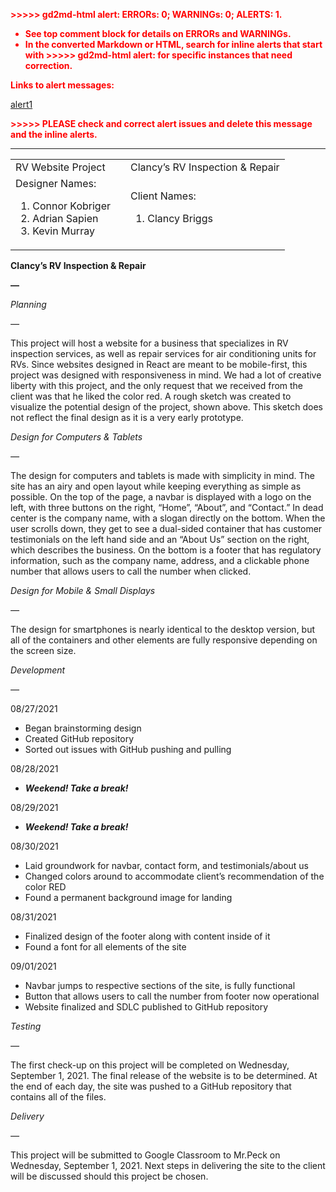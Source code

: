 <!-- Output copied to clipboard! -->

<!-----
NEW: Check the "Suppress top comment" option to remove this info from the output.

Conversion time: 0.754 seconds.


Using this Markdown file:

1. Paste this output into your source file.
2. See the notes and action items below regarding this conversion run.
3. Check the rendered output (headings, lists, code blocks, tables) for proper
   formatting and use a linkchecker before you publish this page.

Conversion notes:

* Docs to Markdown version 1.0β31
* Wed Sep 01 2021 13:47:30 GMT-0700 (PDT)
* Source doc: RV Inspection SDLC
* Tables are currently converted to HTML tables.
* This document has images: check for >>>>>  gd2md-html alert:  inline image link in generated source and store images to your server. NOTE: Images in exported zip file from Google Docs may not appear in  the same order as they do in your doc. Please check the images!

----->


<p style="color: red; font-weight: bold">>>>>>  gd2md-html alert:  ERRORs: 0; WARNINGs: 0; ALERTS: 1.</p>
<ul style="color: red; font-weight: bold"><li>See top comment block for details on ERRORs and WARNINGs. <li>In the converted Markdown or HTML, search for inline alerts that start with >>>>>  gd2md-html alert:  for specific instances that need correction.</ul>

<p style="color: red; font-weight: bold">Links to alert messages:</p><a href="#gdcalert1">alert1</a>

<p style="color: red; font-weight: bold">>>>>> PLEASE check and correct alert issues and delete this message and the inline alerts.<hr></p>



<table>
  <tr>
   <td>RV Website Project
   </td>
   <td>
   </td>
   <td>Clancy’s RV Inspection & Repair
   </td>
  </tr>
  <tr>
   <td>Designer Names:
<ol>

<li>Connor Kobriger

<li>Adrian Sapien

<li>Kevin Murray
</li>
</ol>
   </td>
   <td>
   </td>
   <td>Client Names:
<ol>

<li>Clancy Briggs
</li>
</ol>
   </td>
  </tr>
</table>


**Clancy’s RV Inspection & Repair**

**—**

_Planning_

_—_



This project will host a website for a business that specializes in RV inspection services, as well as repair services for air conditioning units for RVs. Since websites designed in React are meant to be mobile-first, this project was designed with responsiveness in mind. We had a lot of creative liberty with this project, and the only request that we received from the client was that he liked the color red. A rough sketch was created to visualize the potential design of the project, shown above. This sketch does not reflect the final design as it is a very early prototype.

_Design for Computers & Tablets_

_—_

The design for computers and tablets is made with simplicity in mind. The site has an airy and open layout while keeping everything as simple as possible. On the top of the page, a navbar is displayed with a logo on the left, with three buttons on the right, “Home”, “About”, and “Contact.” In dead center is the company name, with a slogan directly on the bottom. When the user scrolls down, they get to see a dual-sided container that has customer testimonials on the left hand side and an “About Us” section on the right, which describes the business. On the bottom is a footer that has regulatory information, such as the company name, address, and a clickable phone number that allows users to call the number when clicked.

_Design for Mobile & Small Displays_

_—_

The design for smartphones is nearly identical to the desktop version, but all of the containers and other elements are fully responsive depending on the screen size.

_Development_

_—_

08/27/2021



* Began brainstorming design
* Created GitHub repository
* Sorted out issues with GitHub pushing and pulling

08/28/2021



* **_Weekend! Take a break!_**

08/29/2021



* **_Weekend! Take a break!_**

08/30/2021



* Laid groundwork for navbar, contact form, and testimonials/about us
* Changed colors around to accommodate client’s recommendation of the color RED
* Found a permanent background image for landing

08/31/2021



* Finalized design of the footer along with content inside of it
* Found a font for all elements of the site

09/01/2021



* Navbar jumps to respective sections of the site, is fully functional
* Button that allows users to call the number from footer now operational
* Website finalized and SDLC published to GitHub repository

_Testing_

_—_

The first check-up on this project will be completed on Wednesday, September 1, 2021. The final release of the website is to be determined. At the end of each day, the site was pushed to a GitHub repository that contains all of the files. 

_Delivery_

_—_

This project will be submitted to Google Classroom to Mr.Peck on Wednesday, September 1, 2021. Next steps in delivering the site to the client will be discussed should this project be chosen.

